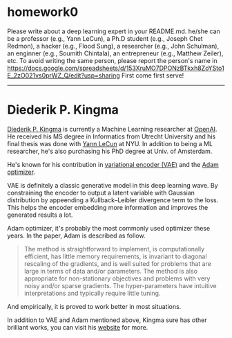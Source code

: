 # homework0
Please write about a deep learning expert in your README.md.
he/she can be a professor (e.g., Yann LeCun), a Ph.D student (e.g., Joseph Chet Redmon), a hacker (e.g., Flood Sung), a researcher (e.g., John Schulman), an enginner (e.g., Soumith Chintala), an entrepreneur (e.g., Matthew Zeiler), etc.
To avoid writing the same person, please report the person's name in  
https://docs.google.com/spreadsheets/d/153XruMO7DPONzBTkxh8ZoYSto1E_2zO021vs0prWZ_Q/edit?usp=sharing
First come first serve!

---

# Diederik P. Kingma

[Diederik P. Kingma](http://dpkingma.com) is currently a Machine Learning researcher at [OpenAI](www.openai.com). He received his MS degree in Informatics from Utrecht University and his final thesis was done with [Yann LeCun](http://yann.lecun.com) at NYU. In addition to being a ML researcher, he's also purchasing his PhD degree at Univ. of Amsterdam.

He's known for his contribution in [variational encoder (VAE)](https://arxiv.org/abs/1312.6114) and the [Adam optimizer](https://arxiv.org/abs/1412.6980).

VAE is definitely a classic generative model in this deep learning wave. By constraining the encoder to output a latent variable with Gaussian distribution by appeending a Kullback–Leibler divergence term to the loss. This helps the encoder embedding more information and improves the generated results a lot.

Adam optimizer, it's probably the most commonly used optimizer these years. In the paper, Adam is described as follow.
>The method is straightforward to implement, is computationally efficient, has little memory requirements, is invariant to diagonal rescaling of the gradients, and is well suited for problems that are large in terms of data and/or parameters. The method is also appropriate for non-stationary objectives and problems with very noisy and/or sparse gradients. The hyper-parameters have intuitive interpretations and typically require little tuning.

And empirically, it is proved to work better in most situations.

In addition to VAE and Adam mentioned above, Kingma sure has other brilliant works, you can visit his [website](http://dpkingma.com) for more.